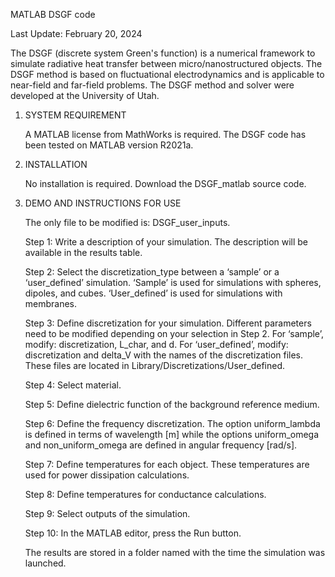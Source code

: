MATLAB DSGF code

Last Update: February 20, 2024

The DSGF (discrete system Green's function) is a numerical framework to simulate radiative heat transfer between micro/nanostructured objects. The DSGF method is based on fluctuational electrodynamics and is applicable to near-field and far-field problems. The DSGF method and solver were developed at the University of Utah. 


1. SYSTEM REQUIREMENT

   A MATLAB license from MathWorks is required. The DSGF code has been tested on MATLAB version R2021a. 

2. INSTALLATION

   No installation is required. Download the DSGF_matlab source code.

3. DEMO AND INSTRUCTIONS FOR USE
   
   The only file to be modified is: DSGF_user_inputs.

   Step 1: Write a description of your simulation. The description will be available in the results table.

   Step 2: Select the discretization_type between a ‘sample’ or a ‘user_defined’ simulation. ‘Sample’ is used for simulations with spheres, dipoles, and cubes. ‘User_defined’ is used for simulations with membranes.

   Step 3: Define discretization for your simulation. Different parameters need to be modified depending on your selection in Step 2.
        For ‘sample’, modify: discretization, L_char, and d. 
        For ‘user_defined’, modify: discretization and delta_V with the names of the discretization files. These files are located in Library/Discretizations/User_defined. 

   Step 4: Select material. 

   Step 5: Define dielectric function of the background reference medium.

   Step 6: Define the frequency discretization. The option uniform_lambda is defined in terms of wavelength [m] while the options uniform_omega and non_uniform_omega are defined in angular frequency [rad/s]. 

   Step 7: Define temperatures for each object. These temperatures are used for power dissipation calculations.

   Step 8: Define temperatures for conductance calculations.

   Step 9: Select outputs of the simulation.

   Step 10: In the MATLAB editor, press the Run button.

   The results are stored in a folder named with the time the simulation was launched.
